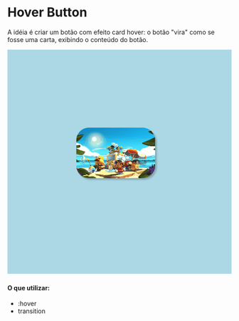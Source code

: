 # Hover Button

A idéia é criar um botão com efeito card hover: o botão "vira" como se fosse uma carta, exibindo o conteúdo do botão.

![alt text](./gif.gif "")

#### O que utilizar:

<ul><li>:hover</li>
<li>transition</li></ul>